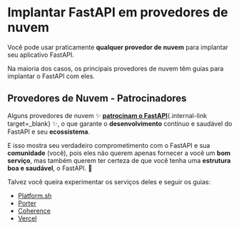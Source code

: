 # Implantar FastAPI em provedores de nuvem

Você pode usar praticamente **qualquer provedor de nuvem** para implantar seu aplicativo FastAPI.

Na maioria dos casos, os principais provedores de nuvem têm guias para implantar o FastAPI com eles.

## Provedores de Nuvem - Patrocinadores

Alguns provedores de nuvem ✨ [**patrocinam o FastAPI**](../help-fastapi.md#sponsor-the-author){.internal-link target=_blank} ✨, o que garante o **desenvolvimento** contínuo e saudável do FastAPI e seu **ecossistema**.

E isso mostra seu verdadeiro comprometimento com o FastAPI e sua **comunidade** (você), pois eles não querem apenas fornecer a você um **bom serviço**, mas também querem ter certeza de que você tenha uma **estrutura boa e saudável**, o FastAPI. 🙇

Talvez você queira experimentar os serviços deles e seguir os guias:

* <a href="https://docs.platform.sh/languages/python.html?utm_source=fastapi-signup&utm_medium=banner&utm_campaign=FastAPI-signup-June-2023" class="external-link" target="_blank">Platform.sh</a>
* <a href="https://docs.porter.run/language-specific-guides/fastapi" class="external-link" target="_blank">Porter</a>
* <a href="https://www.withcoherence.com/?utm_medium=advertising&utm_source=fastapi&utm_campaign=website" class="external-link" target="_blank">Coherence</a>
* <a href="https://vercel.com/templates/next.js/nextjs-fastapi-starter" class="external-link" target="_blank">Vercel</a>
